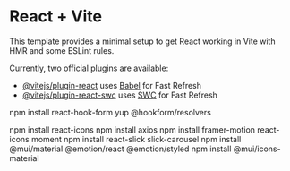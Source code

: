 # React + Vite

This template provides a minimal setup to get React working in Vite with HMR and some ESLint rules.

Currently, two official plugins are available:

- [@vitejs/plugin-react](https://github.com/vitejs/vite-plugin-react/blob/main/packages/plugin-react/README.md) uses [Babel](https://babeljs.io/) for Fast Refresh
- [@vitejs/plugin-react-swc](https://github.com/vitejs/vite-plugin-react-swc) uses [SWC](https://swc.rs/) for Fast Refresh

npm install react-hook-form yup @hookform/resolvers

npm install react-icons
npm install axios
npm install framer-motion react-icons moment
npm install react-slick slick-carousel
npm install @mui/material @emotion/react @emotion/styled
npm install @mui/icons-material
